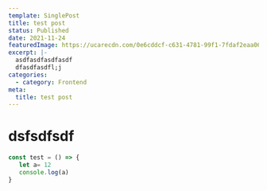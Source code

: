 ```yaml
---
template: SinglePost
title: test post
status: Published
date: 2021-11-24
featuredImage: https://ucarecdn.com/0e6cddcf-c631-4781-99f1-7fdaf2eaa06f/
excerpt: |-
  asdfasdfasdfasdf
  dfasdfasdfl;j
categories:
  - category: Frontend
meta:
  title: test post
---
```

# dsfsdfsdf

```javascript
const test = () => {
   let a= 12
   console.log(a)
}
```